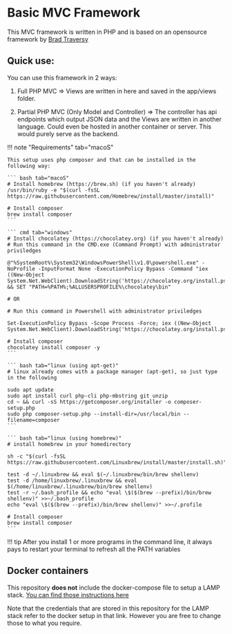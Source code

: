# Basic MVC Framework 

This MVC framework is written in PHP and is based on an opensource framework by [Brad Traversy](http://traversymedia.com) 

## Quick use:

You can use this framework in 2 ways:

1. Full PHP MVC => Views are written in here and saved in the app/views folder.

2. Partial PHP MVC (Only Model and Controller) => The controller has api endpoints which output JSON data and the Views are written in another language. Could even be hosted in another container or server. This would purely serve as the backend.

!!! note "Requirements" tab="macoS"

    This setup uses php composer and that can be installed in the following way:

    ``` bash tab="macoS"
    # Install homebrew (https://brew.sh) (if you haven't already)
    /usr/bin/ruby -e "$(curl -fsSL https://raw.githubusercontent.com/Homebrew/install/master/install)"

    # Install composer
    brew install composer
    ```

    ``` cmd tab="windows"
    # Install chocolatey (https://chocolatey.org) (if you haven't already)
    # Run this command in the CMD.exe (Command Prompt) with administrator priviledges

    @"%SystemRoot%\System32\WindowsPowerShell\v1.0\powershell.exe" -NoProfile -InputFormat None -ExecutionPolicy Bypass -Command "iex ((New-Object System.Net.WebClient).DownloadString('https://chocolatey.org/install.ps1'))" && SET "PATH=%PATH%;%ALLUSERSPROFILE%\chocolatey\bin"

    # OR

    # Run this command in Powershell with administrator priviledges

    Set-ExecutionPolicy Bypass -Scope Process -Force; iex ((New-Object System.Net.WebClient).DownloadString('https://chocolatey.org/install.ps1'))

    # Install composer
    chocolatey install composer -y
    ```

    ``` bash tab="linux (using apt-get)"
    # linux already comes with a package manager (apt-get), so just type in the following

    sudo apt update
    sudo apt install curl php-cli php-mbstring git unzip
    cd ~ && curl -sS https://getcomposer.org/installer -o composer-setup.php
    sudo php composer-setup.php --install-dir=/usr/local/bin --filename=composer
    ```

    ``` bash tab="linux (using homebrew)"
    # install homebrew in your homedirectory

    sh -c "$(curl -fsSL https://raw.githubusercontent.com/Linuxbrew/install/master/install.sh)"

    test -d ~/.linuxbrew && eval $(~/.linuxbrew/bin/brew shellenv)
    test -d /home/linuxbrew/.linuxbrew && eval $(/home/linuxbrew/.linuxbrew/bin/brew shellenv)
    test -r ~/.bash_profile && echo "eval \$($(brew --prefix)/bin/brew shellenv)" >>~/.bash_profile
    echo "eval \$($(brew --prefix)/bin/brew shellenv)" >>~/.profile

    # Install composer
    brew install composer
    ```

!!! tip
    After you install 1 or more programs in the command line, it always pays to restart your terminal to refresh all the PATH variables

## Docker containers

This repository **does not** include the docker-compose file to setup a LAMP stack. [You can find those instructions here](/php/container_setup/install/) 

Note that the credentials that are stored in this repository for the LAMP stack refer to the docker setup in that link. However you are free to change those to what you require.